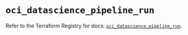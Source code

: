 # `oci_datascience_pipeline_run`

Refer to the Terraform Registry for docs: [`oci_datascience_pipeline_run`](https://registry.terraform.io/providers/oracle/oci/7.19.0/docs/resources/datascience_pipeline_run).
